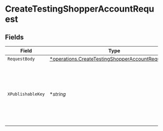 # CreateTestingShopperAccountRequest


## Fields

| Field                                                                                                                                                                 | Type                                                                                                                                                                  | Required                                                                                                                                                              | Description                                                                                                                                                           |
| --------------------------------------------------------------------------------------------------------------------------------------------------------------------- | --------------------------------------------------------------------------------------------------------------------------------------------------------------------- | --------------------------------------------------------------------------------------------------------------------------------------------------------------------- | --------------------------------------------------------------------------------------------------------------------------------------------------------------------- |
| `RequestBody`                                                                                                                                                         | [*operations.CreateTestingShopperAccountRequestBody](../../models/operations/createtestingshopperaccountrequestbody.md)                                               | :heavy_minus_sign:                                                                                                                                                    | N/A                                                                                                                                                                   |
| `XPublishableKey`                                                                                                                                                     | **string*                                                                                                                                                             | :heavy_minus_sign:                                                                                                                                                    | The publicly viewable identifier used to identify a merchant division. This key is found in the Developer > API section of the Bolt Merchant Dashboard [RECOMMENDED]. |